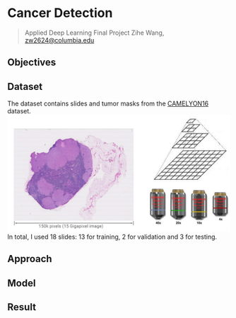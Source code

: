 # Cancer Detection

>Applied Deep Learning Final Project
Zihe Wang, zw2624@columbia.edu

**Objectives**
------------


**Dataset**
------------
The dataset contains slides and tumor masks from the [CAMELYON16](https://camelyon17.grand-challenge.org/Data/) dataset. 
![](./figures/data_format.PNG)
In total, I used 18 slides: 13 for training, 2 for validation and 3 for testing.

**Approach**
------------

**Model**
------------

**Result**
------------

